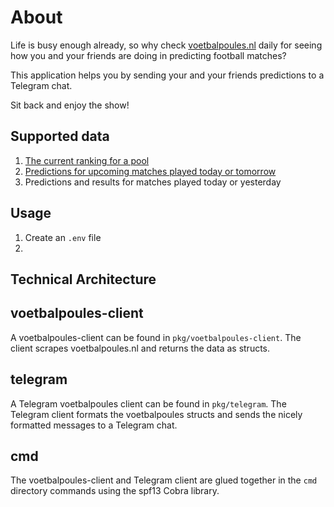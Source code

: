 # About

Life is busy enough already, so why check [voetbalpoules.nl](https://voetbalpoules.nl) daily for seeing how you and your friends are doing in predicting football matches?

This application helps you by sending your and your friends predictions to a Telegram chat. 

Sit back and enjoy the show!

## Supported data

1. [The current ranking for a pool](assets/telegram-stand.png)
2. [Predictions for upcoming matches played today or tomorrow](assets/telegram-voorspellingen.png)
3. Predictions and results for matches played today or yesterday

## Usage

1. Create an `.env` file
2. 

## Technical Architecture

## voetbalpoules-client

A voetbalpoules-client can be found in `pkg/voetbalpoules-client`. The client scrapes voetbalpoules.nl and returns the data as structs. 

## telegram

A Telegram voetbalpoules client can be found in `pkg/telegram`.
The Telegram client formats the voetbalpoules structs and sends the nicely formatted messages to a Telegram chat.

## cmd

The voetbalpoules-client and Telegram client are glued together in the `cmd` directory commands using the spf13 Cobra library.